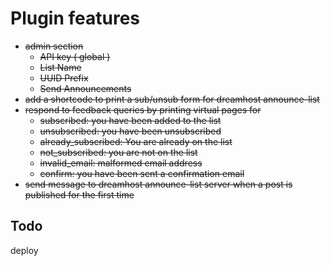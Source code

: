 # Plugin features

* <del>admin section</del>
    * <del>API key ( global )</del>
    * <del>List Name</del>
    * <del>UUID Prefix</del>
    * <del>Send Announcements</del>
* <del>add a shortcode to print a sub/unsub form for dreamhost announce-list</del>
* <del>respond to feedback queries by printing virtual pages for</del>
    * <del>subscribed: you have been added to the list</del>
    * <del>unsubscribed: you have been unsubscribed</del>
    * <del>already_subscribed: You are already on the list</del>
    * <del>not_subscribed: you are not on the list</del>
    * <del>invalid_email: malformed email address</del>
    * <del>confirm: you have been sent a confirmation email</del>
* <del>send message to dreamhost announce-list server when a post is published for the first time</del>

## Todo

deploy
